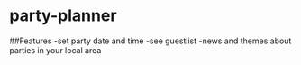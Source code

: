 # party-planner

##Features
-set party date and time
-see guestlist
-news and themes about parties in your local area
